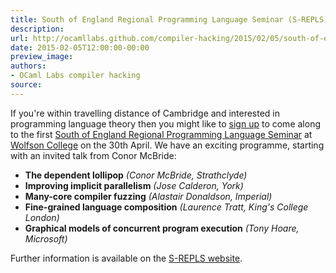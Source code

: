 ```yaml
---
title: South of England Regional Programming Language Seminar (S-REPLS)
description:
url: http://ocamllabs.github.com/compiler-hacking/2015/02/05/south-of-england-regional-programming-language-seminar
date: 2015-02-05T12:00:00-00:00
preview_image:
authors:
- OCaml Labs compiler hacking
source:
---
```


<p>If you're within travelling distance of Cambridge and interested in
programming language theory then you might like to
<a href="http://doodle.com/n93sqw86sa7azc3m">sign up</a> to come along to the first
<a href="http://dominic-mulligan.co.uk/?page_id=148">South of England Regional Programming Language Seminar</a>
at <a href="http://www.wolfson.cam.ac.uk/">Wolfson College</a> on the 30th April.  We
have an exciting programme, starting with an invited talk from Conor McBride:</p>

<ul>
<li><strong>The dependent lollipop</strong> <em>(Conor McBride, Strathclyde)</em></li>
<li><strong>Improving implicit parallelism</strong> <em>(Jose Calderon, York)</em></li>
<li><strong>Many-core compiler fuzzing</strong> <em>(Alastair Donaldson, Imperial)</em></li>
<li><strong>Fine-grained language composition</strong> <em>(Laurence Tratt, King's College London)</em></li>
<li><strong>Graphical models of concurrent program execution</strong> <em>(Tony Hoare, Microsoft)</em></li>
</ul>

<p>Further information is available on the
<a href="http://dominic-mulligan.co.uk/?page_id=148">S-REPLS website</a>.</p>

